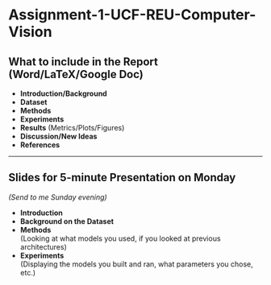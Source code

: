 # Assignment-1-UCF-REU-Computer-Vision

## What to include in the Report (Word/LaTeX/Google Doc)

- **Introduction/Background**
- **Dataset**
- **Methods**
- **Experiments**
- **Results** (Metrics/Plots/Figures)
- **Discussion/New Ideas**
- **References**

---

## Slides for 5-minute Presentation on Monday  
*(Send to me Sunday evening)*

- **Introduction**
- **Background on the Dataset**
- **Methods**  
  (Looking at what models you used, if you looked at previous architectures)
- **Experiments**  
  (Displaying the models you built and ran, what parameters you chose, etc.)

